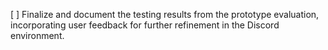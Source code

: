 [ ] Finalize and document the testing results from the prototype evaluation, incorporating user feedback for further refinement in the Discord environment.